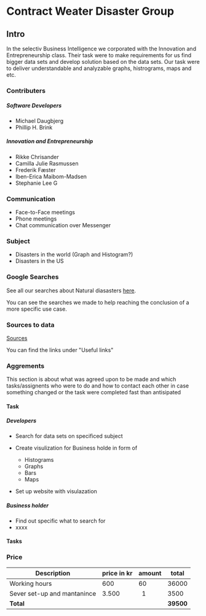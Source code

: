 # Contract Weater Disaster Group

## Intro

In the selectiv Business Intelligence we corporated with the Innovation and Entrepreneurship class. Their task were to make requirements for us find bigger data sets and  develop solution based on the data sets. Our task were to deliver understandable and analyzable graphs, histrograms, maps and etc.

### Contributers

##### Software Developers
* Michael Daugbjerg
* Phillip H. Brink

##### Innovation and Entrepreneurship
* Rikke Chrisander
* Camilla Julie Rasmussen
* Frederik Fæster
* Iben-Erica Maibom-Madsen
* Stephanie Lee G

### Communication
* Face-to-Face meetings
* Phone meetings
* Chat communication over Messenger

### Subject
* Disasters in the world (Graph and Histogram?)
* Disasters in the US
  
### Google Searches
See all our searches about Natural diasasters [here](https://github.com/BI-Bees/natural_disasters/tree/master/Searches).

You can see the searches we made to help reaching the conclusion of a more specific use case.
### Sources to data
[Sources](https://github.com/BI-Bees/natural_disasters/blob/master/README.md)

You can find the links under "Useful links"

### Aggrements
This section is about what was agreed upon to be made and which tasks/assignents who were to do and how to contact each other in case something changed or the task were completed fast than antisipated 

#### Task
##### Developers
- Search for data sets on specificed subject
  
- Create visulization for Business holde in form of
    
    - Histograms
    - Graphs
    - Bars
    - Maps
  
- Set up website with visulazation

##### Business holder
- Find out specific what to search for
- xxxx

#### Tasks

### Price
| Description               |price in kr|amount|   total |
|---------------------------|-----------|------|---------|
|Working hours              |    600    |  60  |  36000  |
|Sever set-up and mantanince|    3.500  |   1  |   3500  |
|**Total**                  |           |      |**39500**|
